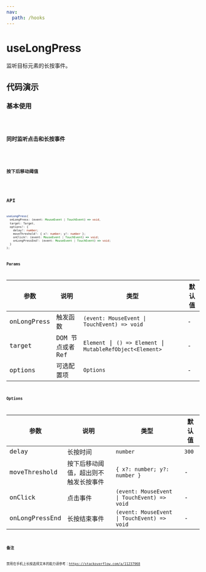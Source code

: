 ```yaml
---
nav:
  path: /hooks
---
```


# useLongPress

监听目标元素的长按事件。

## 代码演示

### 基本使用

<code src="./demo/demo1.tsx"/>

### 同时监听点击和长按事件

<code src="./demo/demo2.tsx"/>

### 按下后移动阈值

<code src="./demo/demo3.tsx"/>

## API

```typescript
useLongPress(
  onLongPress: (event: MouseEvent | TouchEvent) => void,
  target: Target,
  options?: {
    delay?: number;
    moveThreshold?: { x?: number; y?: number };
    onClick?: (event: MouseEvent | TouchEvent) => void;
    onLongPressEnd?: (event: MouseEvent | TouchEvent) => void;
  }
);
```

### Params

| 参数        | 说明             | 类型                                                        | 默认值 |
|-------------|------------------|-------------------------------------------------------------|--------|
| onLongPress | 触发函数         | `(event: MouseEvent \| TouchEvent) => void`                 | -      |
| target      | DOM 节点或者 Ref | `Element` \| `() => Element` \| `MutableRefObject<Element>` | -      |
| options     | 可选配置项       | `Options`                                                   | -      |

### Options
| 参数    | 说明     | 类型      | 默认值 |
|---------|----------|-----------|--------|
| delay   | 长按时间 | `number`  | `300` |
| moveThreshold   | 按下后移动阈值，超出则不触发长按事件 | `{ x?: number; y?: number }`  | - |
| onClick | 点击事件 | `(event: MouseEvent \| TouchEvent) => void` | - |
| onLongPressEnd | 长按结束事件 | `(event: MouseEvent \| TouchEvent) => void` | - |

### 备注

禁用在手机上长按选择文本的能力请参考：https://stackoverflow.com/a/11237968
